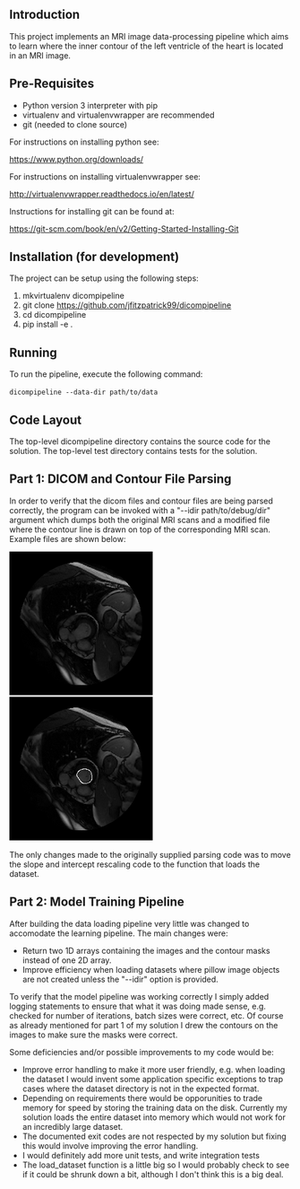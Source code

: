 Introduction
------------

This project implements an MRI image data-processing pipeline which aims to
learn where the inner contour of the left ventricle of the heart is located
in an MRI image.

Pre-Requisites
--------------

* Python version 3 interpreter with pip
* virtualenv and virtualenvwrapper are recommended
* git (needed to clone source)

For instructions on installing python see:

https://www.python.org/downloads/

For instructions on installing virtualenvwrapper see:

http://virtualenvwrapper.readthedocs.io/en/latest/

Instructions for installing git can be found at:

https://git-scm.com/book/en/v2/Getting-Started-Installing-Git

Installation (for development)
------------------------------

The project can be setup using the following steps:

1. mkvirtualenv dicompipeline
2. git clone https://github.com/jfitzpatrick99/dicompipeline
3. cd dicompipeline
4. pip install -e .

Running
-------

To run the pipeline, execute the following command:

`dicompipeline --data-dir path/to/data`

Code Layout
-----------

The top-level dicompipeline directory contains the source code for the
solution.
The top-level test directory contains tests for the solution.

Part 1: DICOM and Contour File Parsing
--------------------------------------

In order to verify that the dicom files and contour files are being parsed
correctly, the program can be invoked with a "--idir path/to/debug/dir"
argument which dumps both the original MRI scans and a modified file where the
contour line is drawn on top of the corresponding MRI scan. Example files are
shown below:

![alt text](example_images/SCD0000101-SC-HF-I-1-0048-image.png "Example original image")
![alt text](example_images/SCD0000101-SC-HF-I-1-0048-image_with_i_contour.png "Example image with inner contour line")

The only changes made to the originally supplied parsing code was to move the
slope and intercept rescaling code to the function that loads the dataset.

Part 2: Model Training Pipeline
-------------------------------

After building the data loading pipeline very little was changed to accomodate
the learning pipeline. The main changes were:

* Return two 1D arrays containing the images and the contour masks instead of
  one 2D array.
* Improve efficiency when loading datasets where pillow image objects are not
  created unless the "--idir" option is provided.

To verify that the model pipeline was working correctly I simply added logging
statements to ensure that what it was doing made sense, e.g. checked for number
of iterations, batch sizes were correct, etc. Of course as already mentioned
for part 1 of my solution I drew the contours on the images to make sure the
masks were correct.

Some deficiencies and/or possible improvements to my code would be:

* Improve error handling to make it more user friendly, e.g. when loading
  the dataset I would invent some application specific exceptions to trap cases
  where the dataset directory is not in the expected format.
* Depending on requirements there would be opporunities to trade memory for
  speed by storing the training data on the disk. Currently my solution loads
  the entire dataset into memory which would not work for an incredibly large
  dataset.
* The documented exit codes are not respected by my solution but fixing this
  would involve improving the error handling.
* I would definitely add more unit tests, and write integration tests
* The load_dataset function is a little big so I would probably check to see if
  it could be shrunk down a bit, although I don't think this is a big deal.
